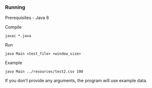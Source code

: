 ### Running

Prerequisites - Java 8

Compile

```
javac *.java
```

Run

```
java Main <test_file> <window_size>
```

Example

```
java Main ../resources/test2.csv 100
```

If you don't provide any arguments, the program will use example data.
